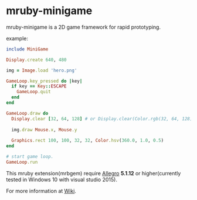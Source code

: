 mruby-minigame
==============

mruby-minigame is a 2D game framework for rapid prototyping.

example:

``` ruby
include MiniGame

Display.create 640, 480

img = Image.load 'hero.png'

GameLoop.key_pressed do |key|
  if key == Key::ESCAPE
    GameLoop.quit
  end
end

GameLoop.draw do
  Display.clear [32, 64, 128] # or Display.clear(Color.rgb(32, 64, 128))
  
  img.draw Mouse.x, Mouse.y
  
  Graphics.rect 100, 100, 32, 32, Color.hsv(360.0, 1.0, 0.5)
end

# start game loop.
GameLoop.run
```

This mruby extension(mrbgem) require [Allegro](http://liballeg.org/) **5.1.12** or higher(currently tested in Windows 10 with visual studio 2015).

For more information at [Wiki](https://github.com/bggd/mruby-minigame/wiki).

